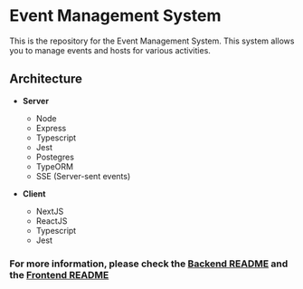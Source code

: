 # Event Management System

This is the repository for the Event Management System. This system allows you to manage events and hosts for various activities.

## Architecture

- **Server**
  - Node
  - Express
  - Typescript
  - Jest
  - Postegres
  - TypeORM
  - SSE (Server-sent events)

- **Client**
  - NextJS
  - ReactJS
  - Typescript
  - Jest 

### For more information, please check the [Backend README](https://github.com/pedrofnuness/event-management/blob/main/backend/.README.md) and the [Frontend README](https://github.com/pedrofnuness/event-management/blob/main/frontend/.README.md)
